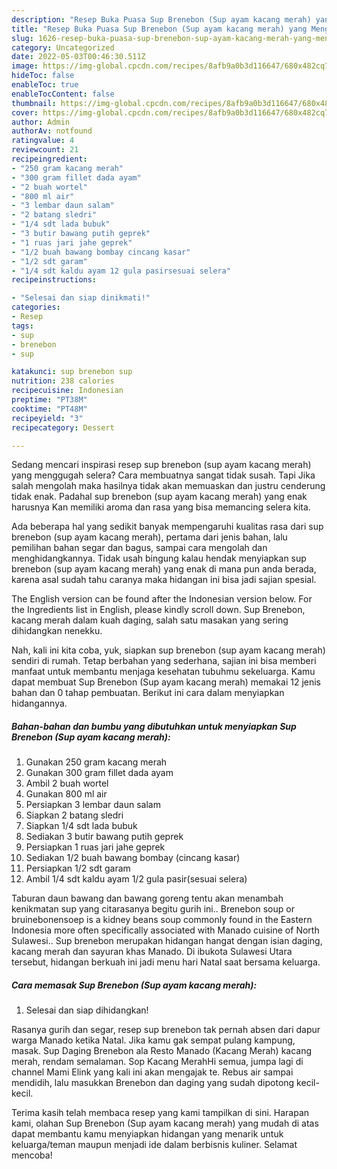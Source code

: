 ```yaml
---
description: "Resep Buka Puasa Sup Brenebon (Sup ayam kacang merah) yang Menggugah Selera"
title: "Resep Buka Puasa Sup Brenebon (Sup ayam kacang merah) yang Menggugah Selera"
slug: 1626-resep-buka-puasa-sup-brenebon-sup-ayam-kacang-merah-yang-menggugah-selera
category: Uncategorized
date: 2022-05-03T00:46:30.511Z
image: https://img-global.cpcdn.com/recipes/8afb9a0b3d116647/680x482cq70/sup-brenebon-sup-ayam-kacang-merah-foto-resep-utama.jpg
hideToc: false
enableToc: true
enableTocContent: false
thumbnail: https://img-global.cpcdn.com/recipes/8afb9a0b3d116647/680x482cq70/sup-brenebon-sup-ayam-kacang-merah-foto-resep-utama.jpg
cover: https://img-global.cpcdn.com/recipes/8afb9a0b3d116647/680x482cq70/sup-brenebon-sup-ayam-kacang-merah-foto-resep-utama.jpg
author: Admin
authorAv: notfound
ratingvalue: 4
reviewcount: 21
recipeingredient:
- "250 gram kacang merah"
- "300 gram fillet dada ayam"
- "2 buah wortel"
- "800 ml air"
- "3 lembar daun salam"
- "2 batang sledri"
- "1/4 sdt lada bubuk"
- "3 butir bawang putih geprek"
- "1 ruas jari jahe geprek"
- "1/2 buah bawang bombay cincang kasar"
- "1/2 sdt garam"
- "1/4 sdt kaldu ayam 12 gula pasirsesuai selera"
recipeinstructions:

- "Selesai dan siap dinikmati!"
categories:
- Resep
tags:
- sup
- brenebon
- sup

katakunci: sup brenebon sup 
nutrition: 238 calories
recipecuisine: Indonesian
preptime: "PT38M"
cooktime: "PT48M"
recipeyield: "3"
recipecategory: Dessert

---
```



Sedang mencari inspirasi resep sup brenebon (sup ayam kacang merah) yang menggugah selera? Cara membuatnya sangat tidak susah. Tapi Jika salah mengolah maka hasilnya tidak akan memuaskan dan justru cenderung tidak enak. Padahal sup brenebon (sup ayam kacang merah) yang enak harusnya Kan memiliki aroma dan rasa yang bisa memancing selera kita.


Ada beberapa hal yang sedikit banyak mempengaruhi kualitas rasa dari sup brenebon (sup ayam kacang merah), pertama dari jenis bahan, lalu pemilihan bahan segar dan bagus, sampai cara mengolah dan menghidangkannya. Tidak usah bingung kalau hendak menyiapkan sup brenebon (sup ayam kacang merah) yang enak di mana pun anda berada, karena asal sudah tahu caranya maka hidangan ini bisa jadi sajian spesial.

The English version can be found after the Indonesian version below. For the Ingredients list in English, please kindly scroll down. Sup Brenebon, kacang merah dalam kuah daging, salah satu masakan yang sering dihidangkan nenekku.


Nah, kali ini kita coba, yuk, siapkan sup brenebon (sup ayam kacang merah) sendiri di rumah. Tetap berbahan yang sederhana, sajian ini bisa memberi manfaat untuk membantu menjaga kesehatan tubuhmu sekeluarga. Kamu dapat membuat Sup Brenebon (Sup ayam kacang merah) memakai 12 jenis bahan dan 0 tahap pembuatan. Berikut ini cara dalam menyiapkan hidangannya.

<!--inarticleads1-->

##### Bahan-bahan dan bumbu yang dibutuhkan untuk menyiapkan Sup Brenebon (Sup ayam kacang merah):

1. Gunakan 250 gram kacang merah
1. Gunakan 300 gram fillet dada ayam
1. Ambil 2 buah wortel
1. Gunakan 800 ml air
1. Persiapkan 3 lembar daun salam
1. Siapkan 2 batang sledri
1. Siapkan 1/4 sdt lada bubuk
1. Sediakan 3 butir bawang putih geprek
1. Persiapkan 1 ruas jari jahe geprek
1. Sediakan 1/2 buah bawang bombay (cincang kasar)
1. Persiapkan 1/2 sdt garam
1. Ambil 1/4 sdt kaldu ayam 1/2 gula pasir(sesuai selera)


Taburan daun bawang dan bawang goreng tentu akan menambah kenikmatan sup yang citarasanya begitu gurih ini.. Brenebon soup or bruinebonensoep is a kidney beans soup commonly found in the Eastern Indonesia more often specifically associated with Manado cuisine of North Sulawesi.. Sup brenebon merupakan hidangan hangat dengan isian daging, kacang merah dan sayuran khas Manado. Di ibukota Sulawesi Utara tersebut, hidangan berkuah ini jadi menu hari Natal saat bersama keluarga. 

<!--inarticleads2-->

##### Cara memasak Sup Brenebon (Sup ayam kacang merah):


1. Selesai dan siap dihidangkan!

Rasanya gurih dan segar, resep sup brenebon tak pernah absen dari dapur warga Manado ketika Natal. Jika kamu gak sempat pulang kampung, masak. Sup Daging Brenebon ala Resto Manado (Kacang Merah) kacang merah, rendam semalaman. Sop Kacang MerahHi semua, jumpa lagi di channel Mami Elink yang kali ini akan mengajak te. Rebus air sampai mendidih, lalu masukkan Brenebon dan daging yang sudah dipotong kecil-kecil. 

Terima kasih telah membaca resep yang kami tampilkan di sini. Harapan kami, olahan Sup Brenebon (Sup ayam kacang merah) yang mudah di atas dapat membantu kamu menyiapkan hidangan yang menarik untuk keluarga/teman maupun menjadi ide dalam berbisnis kuliner. Selamat mencoba!
